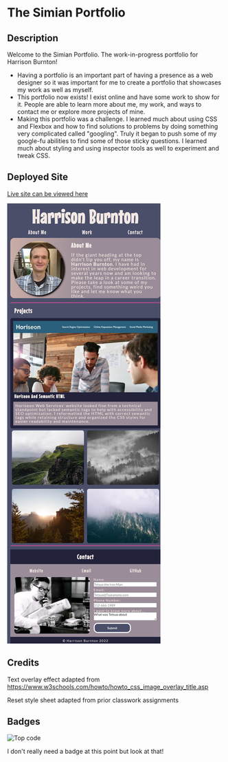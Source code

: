 # The Simian Portfolio

## Description

Welcome to the Simian Portfolio. The work-in-progress portfolio for Harrison Burnton!

- Having a portfolio is an important part of having a presence as a web designer so it was important for me to create a portfolio that showcases my work as well as myself.
- This portfolio now exists! I exist online and have some work to show for it. People are able to learn more about me, my work, and ways to contact me or explore more projects of mine. 
- Making this portfolio was a challenge. I learned much about using CSS and Flexbox and how to find solutions to problems by doing something very complicated called "googling". Truly it began to push some of my google-fu abilities to find some of those sticky questions. I learned much about styling and using inspector tools as well to experiment and tweak CSS.

## Deployed Site
[Live site can be viewed here](https://hburnton.github.io/the_simian_portfolio/)

![Image of Deployed Site](./assets/images/hburnton.github.io_the_simian_portfolio_.png)

## Credits

Text overlay effect adapted from https://www.w3schools.com/howto/howto_css_image_overlay_title.asp

Reset style sheet adapted from prior classwork assignments



## Badges

![Top code](https://img.shields.io/github/languages/top/HBurnton/the_simian_portfolio)

I don't really need a badge at this point but look at that!

